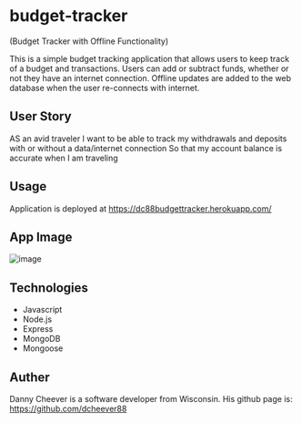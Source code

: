 # budget-tracker
(Budget Tracker with Offline Functionality)

This is a simple budget tracking application that allows users to keep track of a budget and transactions. Users can add or subtract funds, whether or not they have an internet connection. Offline updates are added to the web database when the user re-connects with internet.

## User Story

AS an avid traveler
I want to be able to track my withdrawals and deposits with or without a data/internet connection
So that my account balance is accurate when I am traveling 

## Usage

Application is deployed at https://dc88budgettracker.herokuapp.com/

## App Image

![image](https://user-images.githubusercontent.com/78058224/125221394-cb0fab80-e28d-11eb-8e1e-2612a6e226d7.png)

## Technologies
* Javascript
* Node.js
* Express
* MongoDB
* Mongoose

## Auther
Danny Cheever is a software developer from Wisconsin. His github page is: https://github.com/dcheever88
